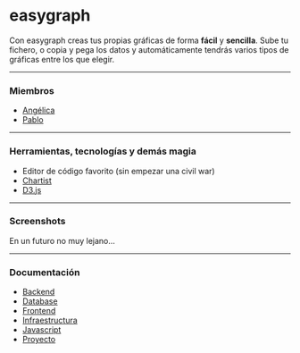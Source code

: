 # easygraph
 
Con easygraph creas tus propias gráficas de forma **fácil** y **sencilla**. Sube tu fichero, o copia y pega los datos y automáticamente tendrás varios tipos de gráficas entre los que elegir.
___
### Miembros
- [Angélica](https://github.com/alu0100505092)
- [Pablo](https://github.com/lunkito)
___
### Herramientas, tecnologías y demás magia
- Editor de código favorito (sin empezar una civil war)
- [Chartist](https://gionkunz.github.io/chartist-js/)
- [D3.js](https://d3js.org/)
___
### Screenshots
En un futuro no muy lejano...
___
### Documentación
- [Backend](docs/backend.md)
- [Database](docs/database.md)
- [Frontend](docs/frontend.md)
- [Infraestructura](docs/infraestructura.md)
- [Javascript](docs/javascript.md)
- [Proyecto](docs/proyecto.md)

